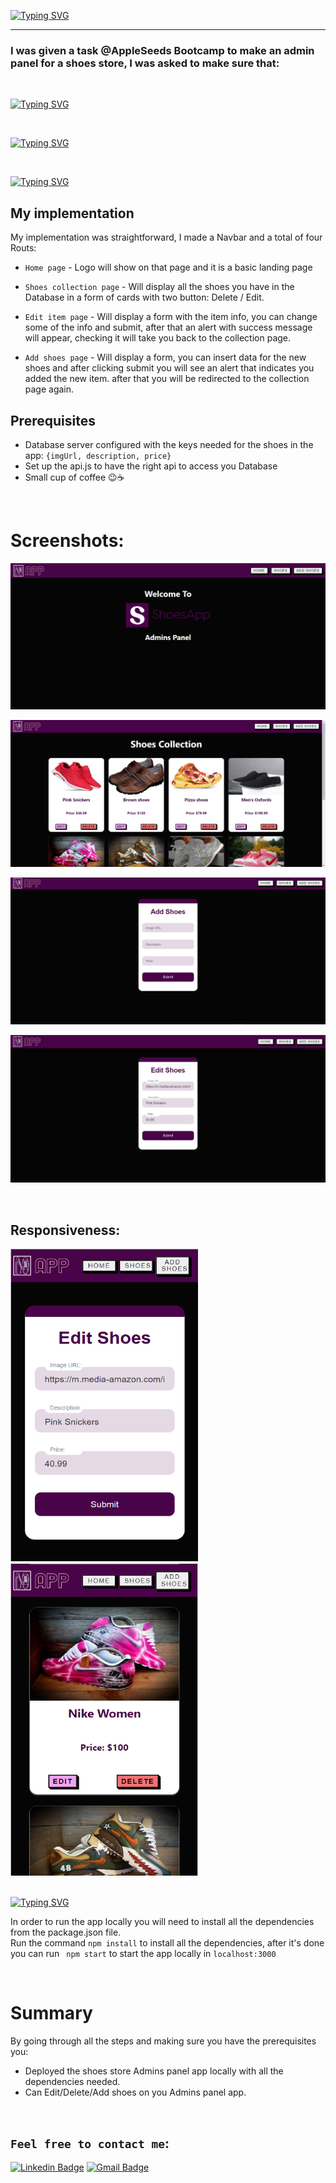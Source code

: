 [![Typing SVG](https://readme-typing-svg.demolab.com?font=Roboto&weight=900&size=40&duration=3000&pause=2000&color=A849FF&center=true&width=1000&height=90&lines=Demo+Shoes+Store;Admins+Panel)](https://git.io/typing-svg)

<hr>

### I was given a task @AppleSeeds Bootcamp to make an admin panel for a shoes store, I was asked to make sure that:

<br>

[![Typing SVG](https://readme-typing-svg.demolab.com?font=Roboto&weight=900&size=16&duration=100&pause=2000&color=FF3030&repeat=false&width=1000&height=24&lines=The+user+can+Add+shoes+to+the+Database)](https://git.io/typing-svg)

<br>

[![Typing SVG](https://readme-typing-svg.demolab.com?font=Roboto&weight=900&size=16&duration=100&pause=2000&color=FF3030&repeat=false&width=1000&height=24&lines=The+user+can+Edit+shoes+from+the+Database)](https://git.io/typing-svg)

<br>

[![Typing SVG](https://readme-typing-svg.demolab.com?font=Roboto&weight=900&size=16&duration=100&pause=2000&color=FF3030&repeat=false&width=1000&height=24&lines=The+user+can+Delete+shoes+From+the+Database)](https://git.io/typing-svg)


## My implementation

My implementation was straightforward, I made a Navbar and a total of four Routs:

- `Home page` - Logo will show on that page and it is a basic landing page

- `Shoes collection page` - Will display all the shoes you have in the Database in a form of cards with two button: Delete / Edit.

- `Edit item page` - Will display a form with the item info, you can change some of the info and submit, after that an alert with success message will appear, checking it will take you back to the collection page.

- `Add shoes page` - Will display a form, you can insert data for the new shoes and after clicking submit you will see an alert that indicates you added the new item. after that you will be redirected to the collection page again.



## Prerequisites
* Database server configured with the keys needed for the shoes in the app: ```{imgUrl, description, price}```
* Set up the api.js to have the right api to access you Database
* Small cup of coffee 😉☕



<br>

# Screenshots:
![plot](./screenshots/screenshot1.png) 

![plot](./screenshots/screenshot2.png) 

![plot](./screenshots/screenshot3.png) 

![plot](./screenshots/screenshot4.png) 

<br>

## Responsiveness:

<img src="./screenshots/screenshot5.png" width="300" height="500" />

<img src="./screenshots/screenshot6.png" width="300" height="500" />


<br>
<br>

[![Typing SVG](https://readme-typing-svg.demolab.com?font=Roboto&weight=900&size=24&duration=100&pause=2000&color=28FF2D&repeat=false&width=500&height=34&lines=Deployment)](https://git.io/typing-svg)

In order to run the app locally you will need to install all the dependencies from the package.json file.  
Run the command ``` npm install ``` to install all the dependencies, after it's done you can run ``` npm start``` to start the app locally in ```localhost:3000```


<br>


# Summary
By going through all the steps and making sure you have the prerequisites you:
- Deployed the shoes store Admins panel app locally with all the dependencies needed.
- Can Edit/Delete/Add shoes on you Admins panel app.

<br>

## `Feel free to contact me`:


[![Linkedin Badge](https://img.shields.io/badge/-Elad%20Harel-blue?style=flat-square&logo=Linkedin&logoColor=white&link&=https://www.linkedin.com/in/elad-harel-06ab61183/)](https://www.linkedin.com/in/elad-harel-06ab61183/)
[![Gmail Badge](https://img.shields.io/badge/-Eladjmc88@gmail.com-c14438?style=flat-square&logo=Gmail&logoColor=white&link=mailto:Eladjmc88@gmail.com)](mailto:benben95939@gmail.com)
